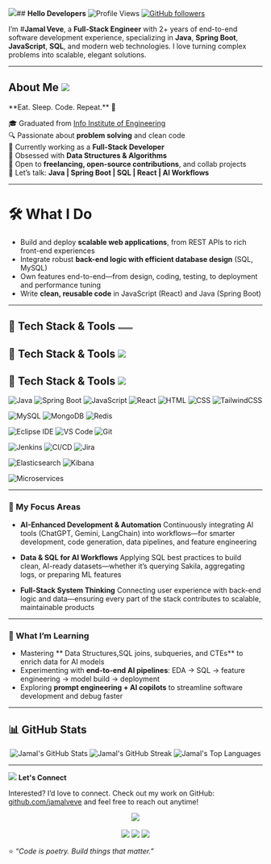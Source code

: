 <img src="https://media.giphy.com/media/hvRJCLFzcasrR4ia7z/giphy.gif" width="30"/>## **Hello Developers**
![Profile Views](https://komarev.com/ghpvc/?username=jamalveve&label=Profile%20views&color=0e75b6&style=flat)
[![GitHub followers](https://img.shields.io/github/followers/jamalveve?label=Follow&style=social)](https://github.com/jamalveve?tab=followers)

I’m #**Jamal Veve**, a **Full-Stack Engineer** with 2+ years of end-to-end software development experience, specializing in **Java**, **Spring Boot**, **JavaScript**, **SQL**, and modern web technologies. I love turning complex problems into scalable, elegant solutions.

---

<h2> About Me <img src="https://media.giphy.com/media/3o7TKsQ7XzkgGOKUis/giphy.gif" width="25"/></h2>
**Eat. Sleep. Code. Repeat.** 🔁

🎓 Graduated from [Info Institute of Engineering](https://infoengg.com/)  
🔍 Passionate about **problem solving** and clean code  
🔭 Currently working as a **Full-Stack Developer**  
🌱 Obsessed with **Data Structures & Algorithms**  
🤝 Open to **freelancing, open-source contributions**, and collab projects  
💬 Let’s talk: **Java | Spring Boot | SQL | React | AI Workflows**

---

# **🛠 What I Do**

* Build and deploy **scalable web applications**, from REST APIs to rich front-end experiences
* Integrate robust **back-end logic with efficient database design** (SQL, MySQL)
* Own features end-to-end—from design, coding, testing, to deployment and performance tuning
* Write **clean, reusable code** in JavaScript (React) and Java (Spring Boot)

---

<h2>🧰 Tech Stack & Tools <img src="https://raw.githubusercontent.com/platane/snk/output/github-contribution-grid-snake.svg" width="30"/></h2>
<h2>🧰 Tech Stack & Tools <img src="https://media.giphy.com/media/IeRdg7ek5jA8DdH6bD/giphy.gif" width="28"/></h2>
<h2>🧰 Tech Stack & Tools <img src="https://media.giphy.com/media/RbDKaczqWovIugyJmW/giphy.gif" width="30"/></h2>


![Java](https://img.shields.io/badge/Java-007396?style=for-the-badge&logo=java&logoColor=white)
![Spring Boot](https://img.shields.io/badge/Spring_Boot-6DB33F?style=for-the-badge&logo=spring-boot&logoColor=white)
![JavaScript](https://img.shields.io/badge/JavaScript-F7DF1E?style=for-the-badge&logo=javascript&logoColor=black)
![React](https://img.shields.io/badge/React-20232A?style=for-the-badge&logo=react&logoColor=61DAFB)
![HTML](https://img.shields.io/badge/HTML5-E34F26?style=for-the-badge&logo=html5&logoColor=white)
![CSS](https://img.shields.io/badge/CSS3-1572B6?style=for-the-badge&logo=css3&logoColor=white)
![TailwindCSS](https://img.shields.io/badge/TailwindCSS-38B2AC?style=for-the-badge&logo=tailwind-css&logoColor=white)

![MySQL](https://img.shields.io/badge/MySQL-005C84?style=for-the-badge&logo=mysql&logoColor=white)
![MongoDB](https://img.shields.io/badge/MongoDB-47A248?style=for-the-badge&logo=mongodb&logoColor=white)
![Redis](https://img.shields.io/badge/Redis-DC382D?style=for-the-badge&logo=redis&logoColor=white)

![Eclipse IDE](https://img.shields.io/badge/Eclipse-2C2255?style=for-the-badge&logo=eclipse&logoColor=white)
![VS Code](https://img.shields.io/badge/VS_Code-007ACC?style=for-the-badge&logo=visual-studio-code&logoColor=white)
![Git](https://img.shields.io/badge/Git-F05032?style=for-the-badge&logo=git&logoColor=white)

![Jenkins](https://img.shields.io/badge/Jenkins-D24939?style=for-the-badge&logo=jenkins&logoColor=white)
![CI/CD](https://img.shields.io/badge/CI/CD-3DDC84?style=for-the-badge&logo=github-actions&logoColor=white)
![Jira](https://img.shields.io/badge/Jira-0052CC?style=for-the-badge&logo=jira&logoColor=white)

![Elasticsearch](https://img.shields.io/badge/Elasticsearch-005571?style=for-the-badge&logo=elasticsearch&logoColor=white)
![Kibana](https://img.shields.io/badge/Kibana-E8478B?style=for-the-badge&logo=kibana&logoColor=white)

![Microservices](https://img.shields.io/badge/Microservices-FF6F00?style=for-the-badge&logo=spring&logoColor=white)

---

### **🎯 My Focus Areas**

* **AI-Enhanced Development & Automation**
  Continuously integrating AI tools (ChatGPT, Gemini, LangChain) into workflows—for smarter development, code generation, data pipelines, and feature engineering

* **Data & SQL for AI Workflows**
  Applying SQL best practices to build clean, AI-ready datasets—whether it’s querying Sakila, aggregating logs, or preparing ML features

* **Full-Stack System Thinking**
  Connecting user experience with back-end logic and data—ensuring every part of the stack contributes to scalable, maintainable products

---

### **🌱 What I’m Learning**

* Mastering ** Data Structures,SQL joins, subqueries, and CTEs** to enrich data for AI models
* Experimenting with **end-to-end AI pipelines**: EDA → SQL → feature engineering → model build → deployment
* Exploring **prompt engineering + AI copilots** to streamline software development and debug faster

---

## 📊 GitHub Stats

<p align="center">
  <img src="https://github-readme-stats.vercel.app/api?username=jamalveve&show_icons=true&theme=radical" alt="Jamal's GitHub Stats" />
  <img src="https://github-readme-streak-stats.herokuapp.com/?user=jamalveve&theme=radical" alt="Jamal's GitHub Streak" />
  <img src="https://github-readme-stats.vercel.app/api/top-langs/?username=jamalveve&layout=compact&theme=radical" alt="Jamal's Top Languages" />
</p>

---


<img src="https://media.giphy.com/media/hvRJCLFzcasrR4ia7z/giphy.gif" width="30"/> **Let's Connect**

Interested? I’d love to connect. Check out my work on GitHub: [github.com/jamalveve](https://github.com/jamalveve) and feel free to reach out anytime!

<p align="center">
  <img src="https://readme-typing-svg.herokuapp.com?font=Fira+Code&size=22&pause=1000&color=58A6FF&center=true&vCenter=true&width=435&lines=Let's+Connect+and+Code!;Full-Stack+Engineer+%7C+AI+Explorer;Drop+a+message+anytime+🚀" />
</p>

<p align="center">
  <a href="https://www.linkedin.com/in/jamal-veve/"><img src="https://img.shields.io/badge/LinkedIn-blue?style=for-the-badge&logo=linkedin" /></a>
  <a href="https://github.com/jamalveve"><img src="https://img.shields.io/badge/GitHub-000?style=for-the-badge&logo=github" /></a>
  <a href="mailto:your.jamalveve01@gmail.com"><img src="https://img.shields.io/badge/Email-red?style=for-the-badge&logo=gmail&logoColor=white" /></a>
</p>


⭐️ *“Code is poetry. Build things that matter.”*




